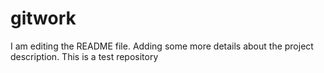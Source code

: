 # gitwork
I am editing the README file. Adding some more details about the project description.
This is a test repository
